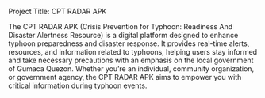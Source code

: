 Project Title: CPT RADAR APK

The CPT RADAR APK (Crisis Prevention for Typhoon: Readiness And Disaster Alertness Resource) is a digital platform designed to enhance typhoon preparedness and disaster response. It provides real-time alerts, resources, and information related to typhoons, helping users stay informed and take necessary precautions with an emphasis on the local government of Gumaca Quezon. Whether you’re an individual, community organization, or government agency, the CPT RADAR APK aims to empower you with critical information during typhoon events.

